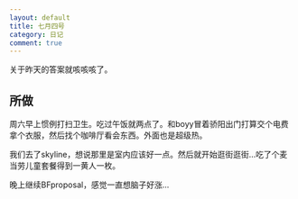 ```yaml
---
layout: default
title: 七月四号
category: 日记
comment: true
---
```


关于昨天的答案就咳咳咳了。
## 所做
周六早上惯例打扫卫生。吃过午饭就两点了。和boyy冒着骄阳出门打算交个电费拿个衣服，然后找个咖啡厅看会东西。外面也是超级热。   

我们去了skyline，想说那里是室内应该好一点。然后就开始逛街逛街...吃了个麦当劳儿童套餐得到一黄人一枚。

晚上继续BFproposal，感觉一直想脑子好涨...
